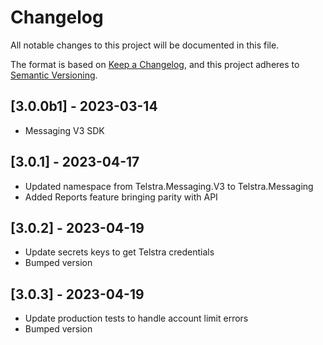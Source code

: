 # Changelog

All notable changes to this project will be documented in this file.

The format is based on [Keep a Changelog](https://keepachangelog.com/en/1.0.0/),
and this project adheres to [Semantic Versioning](https://semver.org/spec/v2.0.0.html).

## [3.0.0b1] - 2023-03-14

- Messaging V3 SDK

## [3.0.1] - 2023-04-17

- Updated namespace from Telstra.Messaging.V3 to Telstra.Messaging
- Added Reports feature bringing parity with API

## [3.0.2] - 2023-04-19

- Update secrets keys to get Telstra credentials
- Bumped version

## [3.0.3] - 2023-04-19

- Update production tests to handle account limit errors
- Bumped version
